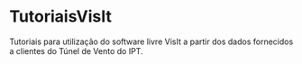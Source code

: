 # TutoriaisVisIt
Tutoriais para utilização do software livre VisIt a partir dos dados fornecidos a clientes do Túnel de Vento do IPT.
